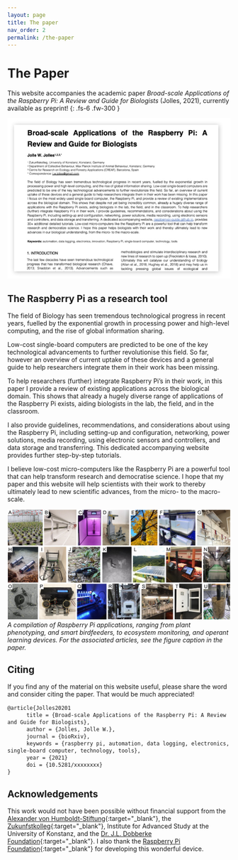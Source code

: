 ```yaml
---
layout: page
title: The paper
nav_order: 2
permalink: /the-paper
---
```


# The Paper
This website accompanies the academic paper *Broad-scale Applications of the Raspberry Pi: A Review and Guide for Biologists* (Jolles, 2021), currently available as preprint!
{: .fs-6 .fw-300 }

[![Raspberry Pi Review paper](/assets/images/raspberry-pi-paper-half.jpg?style=centerimgmed)](/assets/images/raspberry-pi-paper.jpg)

## The Raspberry Pi as a research tool
The field of Biology has seen tremendous technological progress in recent years, fuelled by the exponential growth in processing power and high-level computing, and the rise of global information sharing.

Low-cost single-board computers are predicted to be one of the key technological advancements to further revolutionise this field. So far, however an overview of current uptake of these devices and a general guide to help researchers integrate them in their work has been missing.

To help researchers (further) integrate Raspberry Pi’s in their work, in this paper I provide a review of existing applications across the biological domain. This shows that already a hugely diverse range of applications of the Raspberry Pi exists, aiding biologists in the lab, the field, and in the classroom.

I also provide guidelines, recommendations, and considerations about using the Raspberry Pi, including setting-up and configuration, networking, power solutions, media recording, using electronic sensors and controllers, and data storage and transferring. This dedicated accompanying website provides further step-by-step tutorials.

I believe low-cost micro-computers like the Raspberry Pi are a powerful tool that can help transform research and democratise science. I hope that my paper and this website will help scientists with their work to thereby ultimately lead to new scientific advances, from the micro- to the macro-scale.

[![Raspberry Pi applications](/assets/images/raspberrypi-applications.jpg)](/assets/images/raspberrypi-applications.jpg)
*A compilation of Raspberry Pi applications, ranging from plant phenotyping, and smart birdfeeders, to ecosystem monitoring, and operant learning devices. For the associated articles, see the figure caption in the paper.*

## Citing
If you find any of the material on this website useful, please share the word and consider citing the paper. That would be much appreciated!

```
@article{Jolles20201
      title = {Broad-scale Applications of the Raspberry Pi: A Review and Guide for Biologists},
      author = {Jolles, Jolle W.},
      journal = {bioRxiv},
      keywords = {raspberry pi, automation, data logging, electronics, single-board computer, technology, tools},
      year = {2021}
      doi = {10.5281/xxxxxxxx}
}
```

## Acknowledgements
This work would not have been possible without financial support from the [Alexander von Humboldt-Stiftung](https://www.humboldt-foundation.de/){:target="_blank"}, the [Zukunfstkolleg](https://www.uni-konstanz.de/zukunftskolleg/){:target="_blank"}, Institute for Advanced Study at the University of Konstanz, and the [Dr. J.L. Dobberke Foundation](https://www.knaw.nl/en/awards/funds/dobberke-stichting-voor-vergelijkende-psychologie){:target="_blank"}. I also thank the [Raspberry Pi Foundation](http://raspberrypi.org){:target="_blank"} for developing this wonderful device.
